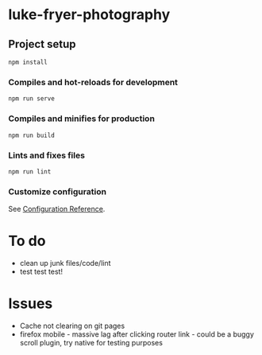 # luke-fryer-photography

## Project setup
```
npm install
```

### Compiles and hot-reloads for development
```
npm run serve
```

### Compiles and minifies for production
```
npm run build
```

### Lints and fixes files
```
npm run lint
```

### Customize configuration
See [Configuration Reference](https://cli.vuejs.org/config/).


# To do

* clean up junk files/code/lint
* test test test!

# Issues
* Cache not clearing on git pages
* firefox mobile - massive lag after clicking router link - could be a buggy scroll plugin, try native for testing purposes
